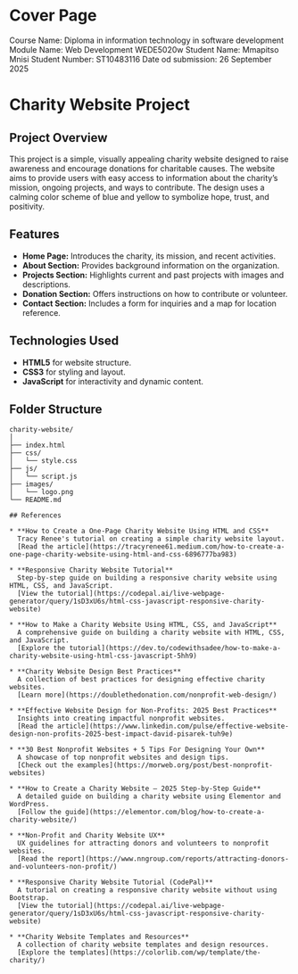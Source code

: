 # Cover Page
Course Name: Diploma in information technology in software development
Module Name: Web Development WEDE5020w
Student Name: Mmapitso Mnisi
Student Number: ST10483116
Date od submission: 26 September 2025

# Charity Website Project

## Project Overview
This project is a simple, visually appealing charity website designed to raise awareness and encourage donations for charitable causes. The website aims to provide users with easy access to information about the charity’s mission, ongoing projects, and ways to contribute. The design uses a calming color scheme of blue and yellow to symbolize hope, trust, and positivity.

## Features
- **Home Page:** Introduces the charity, its mission, and recent activities.  
- **About Section:** Provides background information on the organization.  
- **Projects Section:** Highlights current and past projects with images and descriptions.  
- **Donation Section:** Offers instructions on how to contribute or volunteer.  
- **Contact Section:** Includes a form for inquiries and a map for location reference.  

## Technologies Used
- **HTML5** for website structure.  
- **CSS3** for styling and layout.  
- **JavaScript** for interactivity and dynamic content.  

## Folder Structure
```plaintext
charity-website/
│
├── index.html
├── css/
│   └── style.css
├── js/
│   └── script.js
├── images/
│   └── logo.png
└── README.md

## References

* **How to Create a One-Page Charity Website Using HTML and CSS**
  Tracy Renee's tutorial on creating a simple charity website layout.
  [Read the article](https://tracyrenee61.medium.com/how-to-create-a-one-page-charity-website-using-html-and-css-6896777ba983)

* **Responsive Charity Website Tutorial**
  Step-by-step guide on building a responsive charity website using HTML, CSS, and JavaScript.
  [View the tutorial](https://codepal.ai/live-webpage-generator/query/1sD3xU6s/html-css-javascript-responsive-charity-website)

* **How to Make a Charity Website Using HTML, CSS, and JavaScript**
  A comprehensive guide on building a charity website with HTML, CSS, and JavaScript.
  [Explore the tutorial](https://dev.to/codewithsadee/how-to-make-a-charity-website-using-html-css-javascript-5hh9)

* **Charity Website Design Best Practices**
  A collection of best practices for designing effective charity websites.
  [Learn more](https://doublethedonation.com/nonprofit-web-design/)

* **Effective Website Design for Non-Profits: 2025 Best Practices**
  Insights into creating impactful nonprofit websites.
  [Read the article](https://www.linkedin.com/pulse/effective-website-design-non-profits-2025-best-impact-david-pisarek-tuh9e)

* **30 Best Nonprofit Websites + 5 Tips For Designing Your Own**
  A showcase of top nonprofit websites and design tips.
  [Check out the examples](https://morweb.org/post/best-nonprofit-websites)

* **How to Create a Charity Website – 2025 Step-by-Step Guide**
  A detailed guide on building a charity website using Elementor and WordPress.
  [Follow the guide](https://elementor.com/blog/how-to-create-a-charity-website/)

* **Non-Profit and Charity Website UX**
  UX guidelines for attracting donors and volunteers to nonprofit websites.
  [Read the report](https://www.nngroup.com/reports/attracting-donors-and-volunteers-non-profit/)

* **Responsive Charity Website Tutorial (CodePal)**
  A tutorial on creating a responsive charity website without using Bootstrap.
  [View the tutorial](https://codepal.ai/live-webpage-generator/query/1sD3xU6s/html-css-javascript-responsive-charity-website)

* **Charity Website Templates and Resources**
  A collection of charity website templates and design resources.
  [Explore the templates](https://colorlib.com/wp/template/the-charity/)
